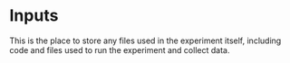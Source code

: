 # Inputs

This is the place to store any files used in the experiment itself, including code and files used to run the experiment and collect data.
